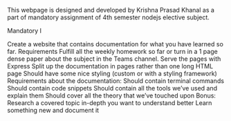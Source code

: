 

This webpage is designed and developed by Krishna Prasad Khanal as a part of mandatory assignment of 4th semester nodejs elective subject.

Mandatory I

Create a website that contains documentation for what you have learned so far.
Requirements
Fulfill all the weekly homework so far or turn in a 1 page dense paper about the subject in the Teams channel.
Serve the pages with Express
Split up the documentation in pages rather than one long HTML page
Should have some nice styling (custom or with a styling framework)
Requirements about the documentation:
Should contain terminal commands
Should contain code snippets
Should contain all the tools we’ve used and explain them
Should cover all the theory that we’ve touched upon
Bonus:
Research a covered topic in-depth you want to understand better Learn something new and document it
